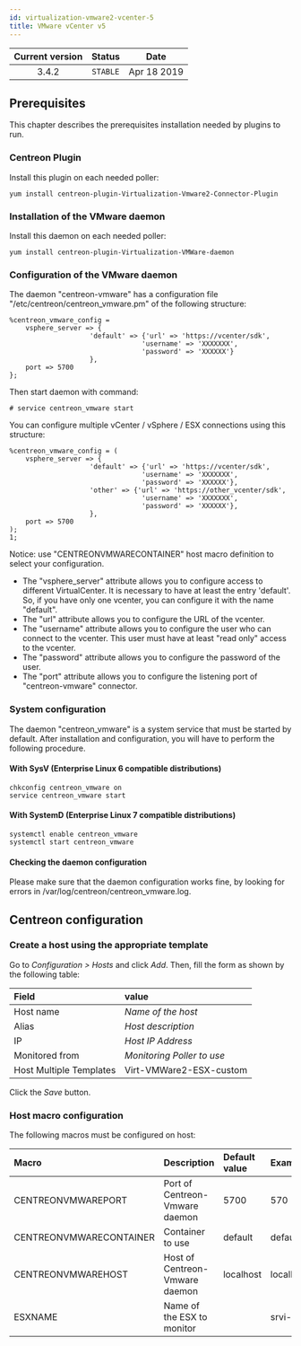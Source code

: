 ```yaml
---
id: virtualization-vmware2-vcenter-5
title: VMware vCenter v5
---
```


| Current version | Status | Date |
| :-: | :-: | :-: |
| 3.4.2 | `STABLE` | Apr 18 2019 |

## Prerequisites

This chapter describes the prerequisites installation needed by plugins to run.

### Centreon Plugin

Install this plugin on each needed poller:

``` shell
yum install centreon-plugin-Virtualization-Vmware2-Connector-Plugin
```

### Installation of the VMware daemon

Install this daemon on each needed poller:

``` shell
yum install centreon-plugin-Virtualization-VMWare-daemon
```

### Configuration of the VMware daemon

The daemon "centreon-vmware" has a configuration file "/etc/centreon/centreon\_vmware.pm" of the following structure:

``` 
%centreon_vmware_config =   
    vsphere_server => {
                    'default' => {'url' => 'https://vcenter/sdk',
                                 'username' => 'XXXXXXX',
                                 'password' => 'XXXXXX'}
                    }, 
    port => 5700
};  
```

Then start daemon with command:

    # service centreon_vmware start

You can configure multiple vCenter / vSphere / ESX connections using this structure:

    %centreon_vmware_config = (
        vsphere_server => {
                        'default' => {'url' => 'https://vcenter/sdk',
                                     'username' => 'XXXXXXX',
                                     'password' => 'XXXXXX'},
                        'other' => {'url' => 'https://other_vcenter/sdk',
                                     'username' => 'XXXXXXX',
                                     'password' => 'XXXXXX'},
                        },
        port => 5700
    );
    1;

Notice: use "CENTREONVMWARECONTAINER" host macro definition to select your configuration.

  - The "vsphere\_server" attribute allows you to configure access to different VirtualCenter. It is necessary to have
    at least the entry 'default'. So, if you have only one vcenter, you can configure it with the name "default".
  - The "url" attribute allows you to configure the URL of the vcenter.
  - The "username" attribute allows you to configure the user who can connect to the vcenter. This user must have at
    least "read only" access to the vcenter.
  - The "password" attribute allows you to configure the password of the user.
  - The "port" attribute allows you to configure the listening port of "centreon-vmware" connector.

### System configuration

The daemon "centreon\_vmware" is a system service that must be started by default. After installation and configuration,
you will have to perform the following procedure.

#### With SysV (Enterprise Linux 6 compatible distributions)

    chkconfig centreon_vmware on
    service centreon_vmware start

#### With SystemD (Enterprise Linux 7 compatible distributions)

    systemctl enable centreon_vmware
    systemctl start centreon_vmware

#### Checking the daemon configuration

Please make sure that the daemon configuration works fine, by looking for errors in
/var/log/centreon/centreon\_vmware.log.

## Centreon configuration

### Create a host using the appropriate template

Go to *Configuration \> Hosts* and click *Add*. Then, fill the form as shown by the following table:

| Field                   | value                      |
| :---------------------- | :------------------------- |
| Host name               | *Name of the host*         |
| Alias                   | *Host description*         |
| IP                      | *Host IP Address*          |
| Monitored from          | *Monitoring Poller to use* |
| Host Multiple Templates | Virt-VMWare2-ESX-custom    |

Click the *Save* button.

### Host macro configuration

The following macros must be configured on host:

| Macro                   | Description                    | Default value | Example   |
| :---------------------- | :----------------------------- | :------------ | :-------- |
| CENTREONVMWAREPORT      | Port of Centreon-Vmware daemon | 5700          | 570       |
| CENTREONVMWARECONTAINER | Container to use               | default       | default   |
| CENTREONVMWAREHOST      | Host of Centreon-Vmware daemon | localhost     | localhost |
| ESXNAME                 | Name of the ESX to monitor     |               | srvi-esx  |

